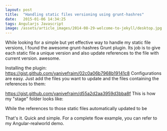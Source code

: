 ```yaml
---
layout: post
title:  "Handling static files versioning using grunt-hashres"
date:   2015-01-06 14:34:25
tags: Angularjs Javascript
image: /assets/article_images/2014-08-29-welcome-to-jekyll/desktop.jpg
---
```


While looking for a simple but yet effective way to handle my static file versions, I found the awesome grunt-hashres Grunt plugin. Its job is to give each static file a unique version and also update references to the file with current version. awesome.

Installing the plugin:
https://gist.github.com/yanivefraim/02c0a06b7968b19141c8
Configurations are easy. Just add the files you want to update and the files containing the references to them:

https://gist.github.com/yanivefraim/d55a2d2aa3959d3bba8f
This is how my "stage" folder looks like:


While the references to those static files automatically updated to be

That's it. Quick and simple. For a complete flow example, you can refer to my Angular-realworld demo.

[jekyll]:      http://jekyllrb.com
[jekyll-gh]:   https://github.com/jekyll/jekyll
[jekyll-help]: https://github.com/jekyll/jekyll-help
